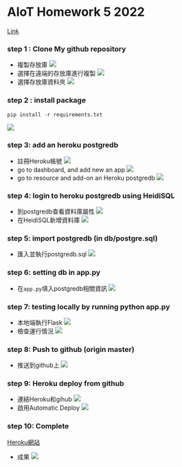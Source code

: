 # AIoT Homework 5 2022
[Link](https://github.com/Forcer0625/2022-AIoT-HW5)
### step 1 : Clone My github repository
* 複製存放庫
![](static/step1-1.png)
* 選擇在遠端的存放庫進行複製
![](static/step1-2.png)
* 選擇存放庫資料夾
![](static/step1-3.png)

### step 2 : install package
```python
pip install -r requirements.txt
```
![](static/step2.png)

### step 3: add an heroku postgredb

* 註冊Heroku帳號
![](static/step3-1.png)
* go to dashboard, and add new an app
![](static/step3-2.png)
* go to resource and add-on an Heroku postgredb
![](static/step3-3.png)

### step 4: login to heroku postgredb using HeidiSQL
* 到postgredb查看資料庫屬性
![](static/step4-1.png)
* 在HeidiSQL新增資料庫
![](static/step4-2.png)

### step 5: import postgredb (in db/postgre.sql)
* 匯入並執行postgredb.sql
![](static/step5-1.png)

### step 6: setting db in app.py
* 在`app.py`填入postgredb相關資訊
![](static/step6.png)

### step 7: testing locally by running python app.py
* 本地端執行Flask
![](static/step7-1.png)
* 檢查運行情況
![](static/step7-2.png)

### step 8: Push to github (origin master)
* 推送到github上
![](static/step8.png)

### step 9: Heroku deploy from github
* 連結Heroku和gihub
![](static/step9-1.png)
* 啟用Automatic Deploy
![](static/step9-2.png)

### step 10: Complete
[Heroku網站](https://aiothw5.herokuapp.com/)
* 成果
![](static/step10.png)



